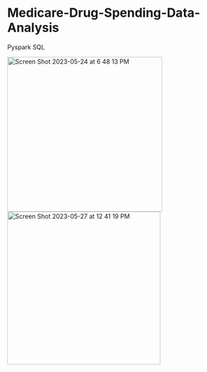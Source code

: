 # Medicare-Drug-Spending-Data-Analysis
Pyspark SQL

<img width="354" alt="Screen Shot 2023-05-24 at 6 48 13 PM" src="https://github.com/SeungPang11/Medicare-Drug-Spending-Data-Analysis/assets/67944800/c845db23-fe0a-45a8-ad04-5db3b79124e6">

<img width="350" alt="Screen Shot 2023-05-27 at 12 41 19 PM" src="https://github.com/SeungPang11/Medicare-Drug-Spending-Data-Analysis/assets/67944800/fcb6fe9e-2d37-4557-bf7e-21c367c689a2">
